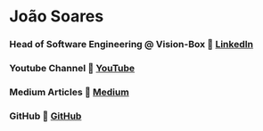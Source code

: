 # João Soares
### Head of Software Engineering @ Vision-Box :link: [LinkedIn](https://pt.linkedin.com/in/joaofgsoares?trk=profile-badge)

### Youtube Channel :link: [YouTube](https://www.youtube.com/embed/eQ-UhIxW6Oc")

### Medium Articles :link: [Medium](https://morthor.medium.com)

### GitHub :link: [GitHub](https://github.com/Morthor)
